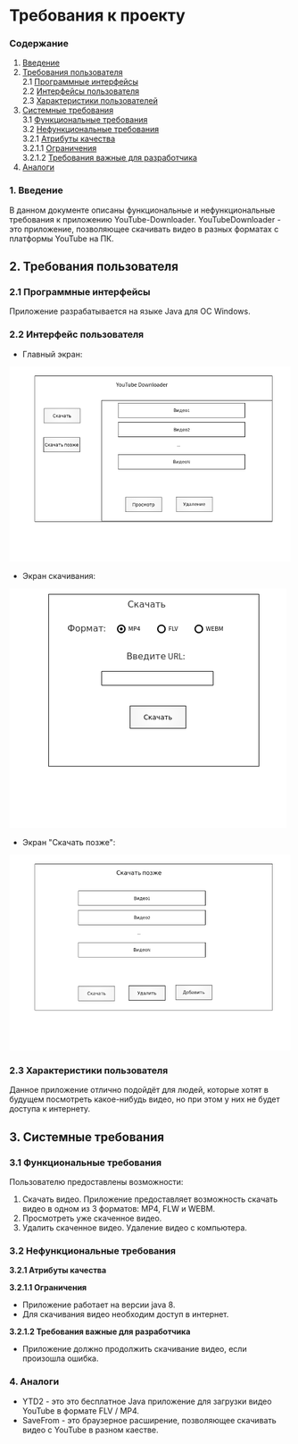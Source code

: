 # Требования к проекту

### Содержание
1. [Введение](#1)
2. [Требования пользователя](#2) <br>
2.1 [Программные интерфейсы](#2.1) <br>
2.2 [Интерфейсы пользователя](#2.2) <br>
2.3 [Характеристики пользователей](#2.3)<br>
3. [Системные требования](#3)<br>
3.1 [Функциональные требования](#3.1)<br> 
3.2 [Нефункциональные требования](#3.2)<br>
3.2.1 [Атрибуты качества](#3.2.1)<br>
3.2.1.1 [Ограничения](#3.2.1.1)<br>
3.2.1.2 [Требования важные для разработчика](#3.2.1.3)<br>
4. [Аналоги](#4)<br>


### 1. Введение <a name="1"></a>
В данном документе описаны функциональные и нефункциональные требования к приложению YouTube-Downloader.
YouTubeDownloader - это приложение, позволяющее скачивать видео в разных форматах с платформы YouTube на ПК.
  

## 2. Требования пользователя <a name="2"></a>

### 2.1 Программные интерфейсы <a name="2.1"></a>
Приложение разрабатывается на языке Java для ОС Windows.

### 2.2 Интерфейс пользователя <a name="2.2"></a>
- Главный экран:

![start](https://github.com/ArtemBakun650502/YouTube-Downloader/blob/master/Mockups/start.png)
- Экран скачивания:

![download](https://github.com/ArtemBakun650502/YouTube-Downloader/blob/master/Mockups/download.png)
- Экран "Скачать позже":

![downloadLater](https://github.com/ArtemBakun650502/YouTube-Downloader/blob/master/Mockups/downloadLater.png)

### 2.3 Характеристики пользователя <a name="2.3"></a>
Данное приложение отлично подойдёт для людей, которые хотят в будущем посмотреть какое-нибудь видео, но при этом у них не будет доступа к интернету.

## 3. Системные требования <a name="3"></a>

### 3.1 Функциональные требования <a name="3.1"></a>
Пользователю предоставлены возможности:
1. Скачать видео. Приложение предоставляет возможность скачать видео в одном из 3 форматов: MP4, FLW и WEBM.
2. Просмотреть уже скаченное видео.
3. Удалить скаченное видео. Удаление видео с компьютера.

### 3.2 Нефункциональные требования <a name="3.2"></a>

**3.2.1 Атрибуты качества<a name="3.2.1"></a>**

**3.2.1.1 Ограничения <a name="3.2.1.1"></a>**
* Приложение работает на версии java 8.
* Для скачивания видео необходим доступ в интернет.

**3.2.1.2 Требования важные для разработчика <a name="3.2.1.2"></a>**
* Приложение должно продолжить скачивание видео, если произошла ошибка.

### 4. Аналоги <a name="4"></a>
* YTD2 - это это бесплатное  Java приложение для загрузки видео YouTube в формате FLV / MP4.
* SaveFrom - это браузерное расширение, позволяющее скачивать видео с YouTube в разном каестве.
